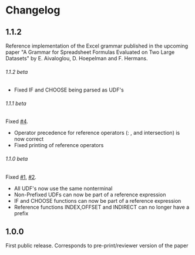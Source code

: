 # Changelog

## 1.1.2

Reference implementation of the Excel grammar published in the upcoming paper "A Grammar for Spreadsheet Formulas Evaluated on Two Large Datasets" by E. Aivaloglou, D. Hoepelman and F. Hermans.

###### 1.1.2 beta

* Fixed IF and CHOOSE being parsed as UDF's

###### 1.1.1 beta

Fixed [#4](https://github.com/PerfectXL/XLParser/issues/4).

* Operator precedence for reference operators (: , and intersection) is now correct
* Fixed printing of reference operators

###### 1.1.0 beta

Fixed [#1](https://github.com/PerfectXL/XLParser/issues/1), [#2](https://github.com/PerfectXL/XLParser/issues/2).

* All UDF's now use the same nonterminal
* Non-Prefixed UDFs can now be part of a reference expression
* IF and CHOOSE functions can now be part of a reference expression
* Reference functions INDEX,OFFSET and INDIRECT can no longer have a prefix

## 1.0.0

First public release.
Corresponds to pre-print/reviewer version of the paper
